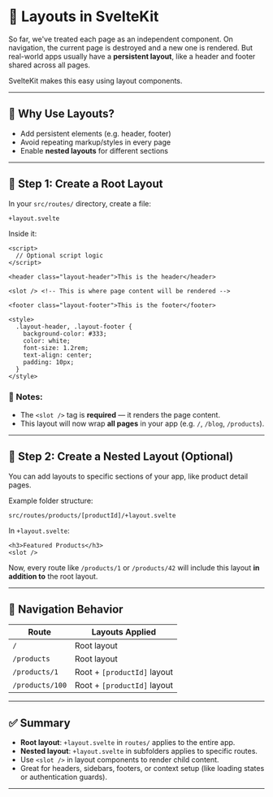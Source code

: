 # 🧱 Layouts in SvelteKit

So far, we've treated each page as an independent component. On navigation, the current page is destroyed and a new one is rendered. But real-world apps usually have a **persistent layout**, like a header and footer shared across all pages.

SvelteKit makes this easy using layout components.

---

## 🎯 Why Use Layouts?

- Add persistent elements (e.g. header, footer)
- Avoid repeating markup/styles in every page
- Enable **nested layouts** for different sections

---

## 📁 Step 1: Create a Root Layout

In your `src/routes/` directory, create a file:

```bash
+layout.svelte
```

Inside it:

```svelte
<script>
  // Optional script logic
</script>

<header class="layout-header">This is the header</header>

<slot /> <!-- This is where page content will be rendered -->

<footer class="layout-footer">This is the footer</footer>

<style>
  .layout-header, .layout-footer {
    background-color: #333;
    color: white;
    font-size: 1.2rem;
    text-align: center;
    padding: 10px;
  }
</style>
```

### 🧠 Notes:

- The `<slot />` tag is **required** — it renders the page content.
- This layout will now wrap **all pages** in your app (e.g. `/`, `/blog`, `/products`).

---

## 🧩 Step 2: Create a Nested Layout (Optional)

You can add layouts to specific sections of your app, like product detail pages.

Example folder structure:

```
src/routes/products/[productId]/+layout.svelte
```

In `+layout.svelte`:

```svelte
<h3>Featured Products</h3>
<slot />
```

Now, every route like `/products/1` or `/products/42` will include this layout **in addition to** the root layout.

---

## 🧪 Navigation Behavior

| Route           | Layouts Applied             |
| --------------- | --------------------------- |
| `/`             | Root layout                 |
| `/products`     | Root layout                 |
| `/products/1`   | Root + `[productId]` layout |
| `/products/100` | Root + `[productId]` layout |

---

## ✅ Summary

- **Root layout**: `+layout.svelte` in `routes/` applies to the entire app.
- **Nested layout**: `+layout.svelte` in subfolders applies to specific routes.
- Use `<slot />` in layout components to render child content.
- Great for headers, sidebars, footers, or context setup (like loading states or authentication guards).

---
